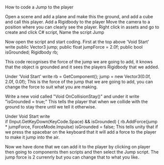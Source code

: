 How to code a Jump to the player 

Open a scene and add a plane and make this the ground, and add a cube and call this player. 
Add a Rigidbody to the player 
Move the camera to a position where you can clearly see the player. 
Right click in assets and go to create and click C# script, Name the script Jump

Now open the script and start coding. First at the top above 'Void Start' write 
public Vector3 jump;
public float jumpForce = 2.0f;
public bool isGrounded;
Rigidbody rb;

This code recognises the force of the jump we are going to add, it knows that the object is grounded and it sees the players Rigidbody that we added. 

Under 'Void Start' write 
 rb = GetComponent<Rigidbody>();
 jump = new Vector3(0.0f, 2.0f, 0.0f);
 This is the force of the jump that we are going to add, you can change the force to suit what you are making. 
 
 Write a new void called "Void OnCollisionStay()" and under it write  "isGrounded = true;"  This tells the player that when we collide with the ground to stay there until we tell it otherwise. 
 
 Under Void Start write  
 if (Input.GetKeyDown(KeyCode.Space) && isGrounded)
        {
rb.AddForce(jump * jumpForce, ForceMode.Impulse)
isGrounded = false;
This tells unity that if we press the spacebar on the keyboard that it will add a force to the player to make it jump into the air. 

Now we have done that we can add it to the player by clicking on player then going to components then scripts and then select the Jump script. The jump force is 2 currenrly but you can change that to what you like. 
